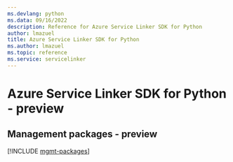 ```yaml
---
ms.devlang: python
ms.data: 09/16/2022
description: Reference for Azure Service Linker SDK for Python
author: lmazuel
title: Azure Service Linker SDK for Python
ms.author: lmazuel
ms.topic: reference
ms.service: servicelinker
---
```

# Azure Service Linker SDK for Python - preview

## Management packages - preview
[!INCLUDE [mgmt-packages](service-linker-mgmt-index.md)]